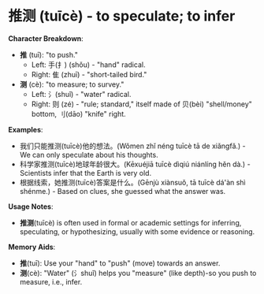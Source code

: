 # **推测 (tuīcè) - to speculate; to infer**

**Character Breakdown**:  
- **推** (tuī): "to push."
  - Left: 手(扌) (shǒu) - "hand" radical.
  - Right: 隹 (zhuī) - "short-tailed bird."  
- **测** (cè): "to measure; to survey."
  - Left: 氵(shuǐ) - "water" radical.
  - Right: 则 (zé) - "rule; standard," itself made of 贝(bèi) "shell/money" bottom, 刂(dāo) "knife" right.

**Examples**:  
- 我们只能推测(tuīcè)他的想法。(Wǒmen zhǐ néng tuīcè tā de xiǎngfǎ.) - We can only speculate about his thoughts.  
- 科学家推测(tuīcè)地球年龄很大。(Kēxuéjiā tuīcè dìqiú niánlíng hěn dà.) - Scientists infer that the Earth is very old.  
- 根据线索，她推测(tuīcè)答案是什么。(Gēnjù xiànsuǒ, tā tuīcè dá'àn shì shénme.) - Based on clues, she guessed what the answer was.

**Usage Notes**:  
- **推测**(tuīcè) is often used in formal or academic settings for inferring, speculating, or hypothesizing, usually with some evidence or reasoning.

**Memory Aids**:  
- **推**(tuī): Use your "hand" to "push" (move) towards an answer.  
- **测**(cè): "Water" (氵shuǐ) helps you "measure" (like depth)-so you push to measure, i.e., infer.